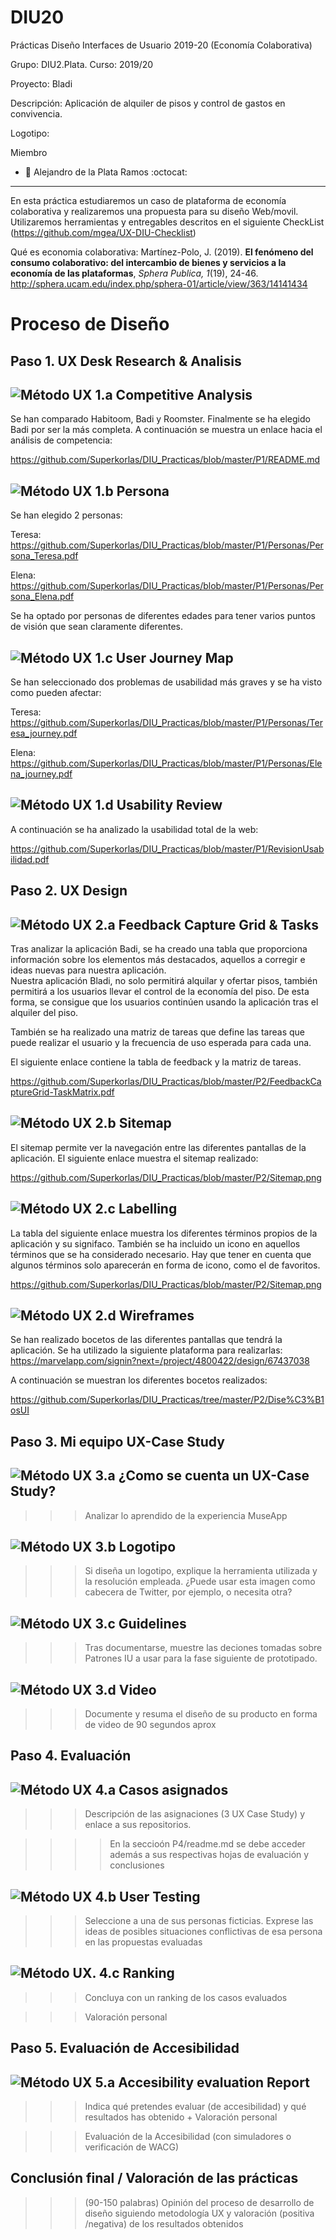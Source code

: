 # DIU20
Prácticas Diseño Interfaces de Usuario 2019-20 (Economía Colaborativa) 

Grupo: DIU2.Plata.  Curso: 2019/20 

Proyecto: Bladi

Descripción: Aplicación de alquiler de pisos y control de gastos en convivencia.

Logotipo: 

Miembro
 * :bust_in_silhouette:   Alejandro de la Plata Ramos     :octocat:  

----- 

En esta práctica estudiaremos un caso de plataforma de economía colaborativa y realizaremos una propuesta para su diseño Web/movil. Utilizaremos herramientas y entregables descritos en el siguiente CheckList (https://github.com/mgea/UX-DIU-Checklist) 


Qué es economia colaborativa: Martínez-Polo, J. (2019). **El fenómeno del consumo colaborativo: del intercambio de bienes y servicios a la economía de las plataformas**, *Sphera Publica, 1*(19), 24-46. http://sphera.ucam.edu/index.php/sphera-01/article/view/363/14141434


# Proceso de Diseño 

## Paso 1. UX Desk Research & Analisis 

![Método UX](img/Competitive.png) 1.a Competitive Analysis
-----

Se han comparado Habitoom, Badi y Roomster. Finalmente se ha elegido Badi por ser la más completa. A continuación se muestra un enlace hacia el análisis de competencia:

https://github.com/Superkorlas/DIU_Practicas/blob/master/P1/README.md

![Método UX](img/Persona.png) 1.b Persona
-----

Se han elegido 2 personas:

Teresa: https://github.com/Superkorlas/DIU_Practicas/blob/master/P1/Personas/Persona_Teresa.pdf

Elena: https://github.com/Superkorlas/DIU_Practicas/blob/master/P1/Personas/Persona_Elena.pdf

Se ha optado por personas de diferentes edades para tener varios puntos de visión que sean claramente diferentes.

![Método UX](img/JourneyMap.png) 1.c User Journey Map
----

Se han seleccionado dos problemas de usabilidad más graves y se ha visto como pueden afectar:

Teresa: https://github.com/Superkorlas/DIU_Practicas/blob/master/P1/Personas/Teresa_journey.pdf

Elena: https://github.com/Superkorlas/DIU_Practicas/blob/master/P1/Personas/Elena_journey.pdf

![Método UX](img/usabilityReview.png) 1.d Usability Review
----
A continuación se ha analizado la usabilidad total de la web:

https://github.com/Superkorlas/DIU_Practicas/blob/master/P1/RevisionUsabilidad.pdf


## Paso 2. UX Design  


![Método UX](img/feedback-capture-grid.png) 2.a Feedback Capture Grid & Tasks
----
Tras analizar la aplicación Badi, se ha creado una tabla que proporciona información sobre los elementos más destacados, aquellos a corregir e ideas nuevas para nuestra aplicación.  
Nuestra aplicación Bladi, no solo permitirá alquilar y ofertar pisos, también permitirá a los usuarios llevar el control de la economía del piso. De esta forma, se consigue que los usuarios continúen usando la aplicación tras el alquiler del piso.

También se ha realizado una matriz de tareas que define las tareas que puede realizar el usuario y la frecuencia de uso esperada para cada una.

El siguiente enlace contiene la tabla de feedback y la matriz de tareas.

https://github.com/Superkorlas/DIU_Practicas/blob/master/P2/FeedbackCaptureGrid-TaskMatrix.pdf


![Método UX](img/Sitemap.png) 2.b Sitemap 
-----

El sitemap permite ver la navegación entre las diferentes pantallas de la aplicación. El siguiente enlace muestra el sitemap realizado:

https://github.com/Superkorlas/DIU_Practicas/blob/master/P2/Sitemap.png


![Método UX](img/labelling.png) 2.c Labelling 
----

La tabla del siguiente enlace muestra los diferentes términos propios de la aplicación y su signifaco. También se ha incluido un icono en aquellos términos que se ha considerado necesario. Hay que tener en cuenta que algunos términos solo aparecerán en forma de icono, como el de favoritos.

https://github.com/Superkorlas/DIU_Practicas/blob/master/P2/Sitemap.png


![Método UX](img/Wireframes.png) 2.d Wireframes
-----

Se han realizado bocetos de las diferentes pantallas que tendrá la aplicación. Se ha utilizado la siguiente plataforma para realizarlas:
https://marvelapp.com/signin?next=/project/4800422/design/67437038

A continuación se muestran los diferentes bocetos realizados:

https://github.com/Superkorlas/DIU_Practicas/tree/master/P2/Dise%C3%B1osUI

## Paso 3. Mi equipo UX-Case Study 


![Método UX](img/moodboard.png) 3.a ¿Como se cuenta un UX-Case Study?
-----


>>> Analizar lo aprendido de la experiencia MuseApp 

![Método UX](img/landing-page.png)  3.b Logotipo
----


>>> Si diseña un logotipo, explique la herramienta utilizada y la resolución empleada. ¿Puede usar esta imagen como cabecera de Twitter, por ejemplo, o necesita otra?

![Método UX](img/guidelines.png) 3.c Guidelines
----

>>> Tras documentarse, muestre las deciones tomadas sobre Patrones IU a usar para la fase siguiente de prototipado. 

![Método UX](img/mockup.png)  3.d Video
----

>>> Documente y resuma el diseño de su producto en forma de video de 90 segundos aprox


## Paso 4. Evaluación 


![Método UX](img/ABtesting.png) 4.a Casos asignados
----


>>> Descripción de las asignaciones (3 UX Case Study) y enlace a  sus repositorios.

>>>> En la seccioón P4/readme.md se debe acceder además a sus respectivas hojas de evaluación y conclusiones 


![Método UX](img/usability-testing.png) 4.b User Testing
----

>>> Seleccione a una de sus personas ficticias. Exprese las ideas de posibles situaciones conflictivas de esa persona en las propuestas evaluadas


![Método UX](img/Survey.png). 4.c Ranking 
----

>>> Concluya con un ranking de los casos evaluados 

>>> Valoración personal 


## Paso 5. Evaluación de Accesibilidad  


![Método UX](img/Accesibility.png)  5.a Accesibility evaluation Report
----

>>> Indica qué pretendes evaluar (de accesibilidad) y qué resultados has obtenido + Valoración personal

>>> Evaluación de la Accesibilidad (con simuladores o verificación de WACG) 



## Conclusión final / Valoración de las prácticas


>>> (90-150 palabras) Opinión del proceso de desarrollo de diseño siguiendo metodología UX y valoración (positiva /negativa) de los resultados obtenidos  







